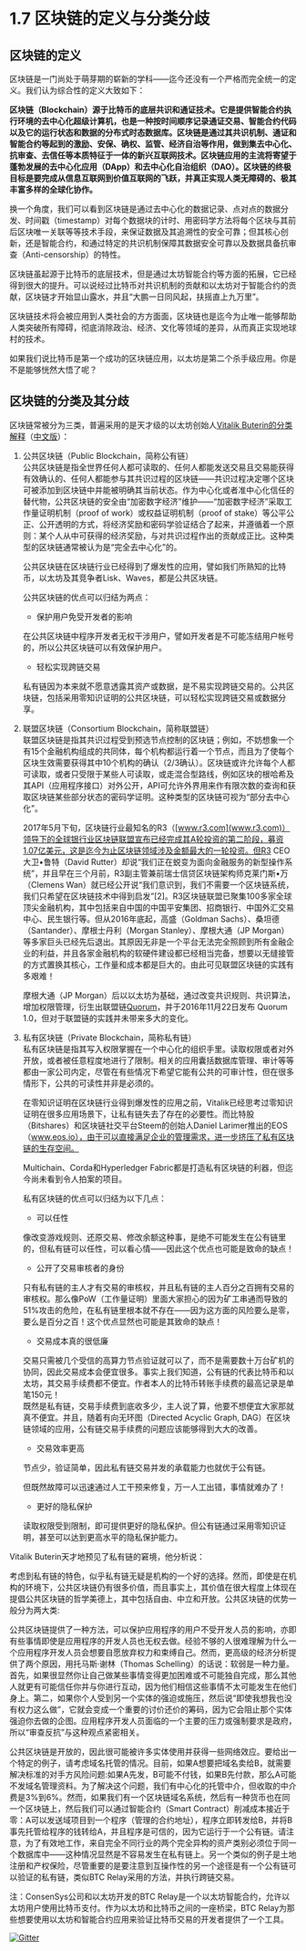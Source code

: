 # 1.7 区块链的定义与分类分歧

## 区块链的定义

区块链是一门尚处于萌芽期的崭新的学科——迄今还没有一个严格而完全统一的定义。我们认为综合性的定义大致如下：

**区块链（Blockchain）源于比特币的底层共识和通证技术。它是提供智能合约执行环境的去中心化超级计算机，也是一种按时间顺序记录通证交易、智能合约代码以及它的运行状态和数据的分布式时态数据库。区块链是通过其共识机制、通证和智能合约等起到的激励、安保、确权、监管、经济自治等作用，做到集去中心化、抗审查、去信任等本质特征于一体的新兴互联网技术。区块链应用的主流将寄望于蓬勃发展的去中心化应用（DApp）和去中心化自治组织（DAO）。区块链的终极目标是要完成从信息互联网到价值互联网的飞跃，并真正实现人类无障碍的、极其丰富多样的全球化协作。**

换一个角度，我们可以看到区块链是通过去中心化的数据记录、点对点的数据分发、时间戳（timestamp）对每个数据块的计时、用密码学方法将每个区块与其前后区块唯一关联等等技术手段，来保证数据及其追溯性的安全可靠；但其核心创新，还是智能合约，和通过特定的共识机制保障其数据安全可靠以及数据具备抗审查（Anti-censorship）的特性。

区块链虽起源于比特币的底层技术，但是通过太坊智能合约等方面的拓展，它已经得到很大的提升。可以说经过比特币对共识机制的贡献和以太坊对于智能合约的贡献，区块链才开始显山露水，并且“大鹏一日同风起，扶摇直上九万里”。

区块链技术将会被应用到人类社会的方方面面，区块链也是迄今为止唯一能够帮助人类突破所有障碍，彻底消除政治、经济、文化等领域的差异，从而真正实现地球村的技术。

如果我们说比特币是第一个成功的区块链应用，以太坊是第二个杀手级应用。你是不是能够恍然大悟了呢？

## 区块链的分类及其分歧

区块链常被分为三类，普遍采用的是天才级的以太坊创始人[Vitalik Buterin的分类解释](https://blog.ethereum.org/2015/08/07/on-public-and-private-blockchains)（[中文版](https://www.8btc.com/article/65053)）：

1. 公共区块链（Public Blockchain，简称公有链）  
   公共区块链是指全世界任何人都可读取的、任何人都能发送交易且交易能获得有效确认的、任何人都能参与其共识过程的区块链——共识过程决定哪个区块可被添加到区块链中并能被明确其当前状态。作为中心化或者准中心化信任的替代物，公共区块链的安全由“加密数字经济”维护——“加密数字经济”采取工作量证明机制（proof of work）或权益证明机制（proof of stake）等公平公正、公开透明的方式，将经济奖励和密码学验证结合了起来，并遵循着一个原则：某个人从中可获得的经济奖励，与对共识过程作出的贡献成正比。这种类型的区块链通常被认为是“完全去中心化”的。

   公共区块链在区块链行业已经得到了爆发性的应用，譬如我们所熟知的比特币，以太坊及其竞争者Lisk、Waves，都是公共区块链。  


   公共区块链的优点可以归结为两点：

   * 保护用户免受开发者的影响

   在公共区块链中程序开发者无权干涉用户，譬如开发者是不可能冻结用户帐号的，所以公共区块链可以有效保护用户。

   * 轻松实现跨链交易

   私有链因为本来就不愿意透露其资产或数据，是不易实现跨链交易的。公共区块链，包括采用零知识证明的公共区块链，可以轻松实现跨链交易或数据分享。  

2. 联盟区块链（Consortium Blockchain，简称联盟链）  
   联盟区块链是指其共识过程受到预选节点控制的区块链；例如，不妨想象一个有15个金融机构组成的共同体，每个机构都运行着一个节点，而且为了使每个区块生效需要获得其中10个机构的确认（2/3确认）。区块链或许允许每个人都可读取，或者只受限于某些人可读取，或走混合型路线，例如区块的根哈希及其API（应用程序接口）对外公开，API可允许外界用来作有限次数的查询和获取区块链某些部分状态的密码学证明。这种类型的区块链可视为“部分去中心化”。  


   2017年5月下旬，区块链行业最知名的R3（[www.r3.com](www.r3.com)）领导下的全球银行业区块链联盟宣布已经完成其A轮投资的第二阶段，募资1.07亿美元，这是迄今为止区块链领域涉及金额最大的一轮投资。但R3 CEO大卫•鲁特（David Rutter）却说“我们正在蜕变为面向金融服务的新型操作系统”，并且早在三个月前，R3副主管兼前瑞士信贷区块链架构师克莱门斯•万（Clemens Wan）就已经公开说“我们意识到，我们不需要一个区块链系统，我们只希望在区块链技术中得到启发”\[2\]。R3区块链联盟已聚集100多家全球顶尖金融机构，其中包括来自中国的中国平安集团、招商银行、中国外汇交易中心、民生银行等。但从2016年底起，高盛（Goldman Sachs）、桑坦德（Santander）、摩根士丹利（Morgan Stanley）、摩根大通（JP Morgan）等多家巨头已经先后退出。其原因无非是一个平台无法完全照顾到所有金融企业的利益，并且各家金融机构的软硬件建设都已经相当完备，想要以无缝接管的方式置换其核心，工作量和成本都是巨大的。由此可见联盟区块链的实践有多艰难！  


   摩根大通（JP Morgan）后以以太坊为基础，通过改变共识规则、共识算法，增加权限管理，衍生出联盟链[Quorum](https://www.goquorum.com)，并于2016年11月22日发布 Quorum 1.0，但对于联盟链的实践并未带来多大的变化。  

3. 私有区块链（Private Blockchain，简称私有链）  
   私有区块链是指其写入权限掌握在一个中心化的组织手里。读取权限或者对外开放，或者被任意程度地进行了限制。相关的应用囊括数据库管理、审计等等都由一家公司内定，尽管在有些情况下希望它能有公共的可审计性，但在很多情形下，公共的可读性并非是必须的。  
  
   在零知识证明在区块链行业得到爆发性的应用之前，Vitalik已经思考过零知识证明在很多应用场景下，让私有链失去了存在的必要性。而比特股（Bitshares）和区块链社交平台Steem的创始人Daniel Larimer推出的EOS（www.eos.io），由于可以直接满足企业的管理需求，进一步挤压了私有区块链的生存空间。  


   Multichain、Corda和Hyperledger Fabric都是打造私有区块链的利器，但迄今尚未看到令人拍案的项目。  


   私有区块链的优点可以归结为以下几点：

   * 可以任性

   像改变游戏规则、还原交易、修改余额这种事，是绝不可能发生在公有链里的，但私有链可以任性，可以看心情——因此这个优点也可能是致命的缺点！  


   * 公开了交易审核者的身份

   只有私有链的主人才有交易的审核权，并且私有链的主人百分之百拥有交易的审核权。那么像PoW（工作量证明）里面大家担心的因为矿工串通而导致的51%攻击的危险，在私有链里根本就不存在——因为这方面的风险要么是零，要么是百分之百！这个优点显然也可能是其致命的缺点！  


   * 交易成本真的很低廉

   交易只需被几个受信的高算力节点验证就可以了，而不是需要数十万台矿机的协同，因此交易成本会便宜很多。事实上我们知道，公有链的代表比特币和以太坊，其交易手续费都不便宜。作者本人的比特币转账手续费的最高记录是单笔150元！  
   既然是私有链，交易手续费到底收多少，主人说了算，他要不想便宜大家那就真不便宜。并且，随着有向无环图（Directed Acyclic Graph, DAG）在区块链领域的应用，公有链交易手续费的问题应该能够得到大大的改善。  


   * 交易效率更高

   节点少，验证简单，因此私有链交易并发的承载能力也就优于公有链。

   但既然故障可以迅速通过人工干预来修复，万一人工出错，事情就难办了！  


   * 更好的隐私保护

   读取权限受到限制，即可提供更好的隐私保护。但公有链通过采用零知识证明，甚至可以达到更高水平的隐私保护能力。

Vitalik Buterin天才地预见了私有链的窘境，他分析说：

考虑到私有链的特色，似乎私有链无疑是机构的一个好的选择。然而，即使是在机构的环境下，公共区块链仍有很多价值，而且事实上，其价值在很大程度上体现在提倡公共区块链的哲学美德上，其中包括自由、中立和开放。公共区块链的优势一般分为两大类:

公共区块链提供了一种方法，可以保护应用程序的用户不受开发人员的影响，亦即有些事情即使是应用程序的开发人员也无权去做。经验不够的人很难理解为什么一个应用程序开发人员会想要自愿放弃权力和束缚自己。然而，更高级的经济分析提供了两个原因，用托马斯·谢林（Thomas Schelling）的话说：软弱是一种力量。首先，如果很显然你让自己做某些事情变得更加困难或不可能独自完成，那么其他人就更有可能信任你并与你进行互动，因为他们相信这些事情不太可能发生在他们身上。第二，如果你个人受到另一个实体的强迫或施压，然后说“即使我想我也没有权力这么做”，它就会变成一个重要的讨价还价的筹码，因为它会阻止那个实体强迫你去做的企图。应用程序开发人员面临的一个主要的压力或强制要求是政府，所以“审查反抗”与这种观点紧密相关。

公共区块链是开放的，因此很可能被许多实体使用并获得一些网络效应。要给出一个特定的例子，请考虑域名托管的情况。目前，如果A想要把域名卖给B，就需要解决标准的对手方风险问题:如果A先发，B可能不付钱，如果B先付款，那么A可能不发域名管理资料。为了解决这个问题，我们有中心化的托管中介，但收取的中介费是3%到6%。然而，如果我们有一个区块链域名系统，然后有一种货币也在同一个区块链上，然后我们可以通过智能合约（Smart Contract）削减成本接近于零：A可以发送域项目到一个程序（管理的合约地址），程序立即转发给B，并将B事先托管给程序的钱转给A，并且程序是可信的，因为它运行于一个公有链。请注意，为了有效地工作，来自完全不同行业的两个完全异构的资产类别必须位于同一个数据库中——这种情况显然是不容易发生在私有链上。另一个类似的例子是土地注册和产权保险，尽管重要的是要注意到互操作性的另一个途径是有一个公有链可以验证的私有链，类似BTC Relay采用的方法，并执行跨链交易。

注：ConsenSys公司和以太坊开发的BTC Relay是一个以太坊智能合约，允许以太坊用户使用比特币支付。作为以太坊和比特币之间的一座桥梁，BTC Relay为那些想要使用以太坊和智能合约应用来验证比特币交易的开发者提供了一个工具。

[![Gitter](https://badges.gitter.im/naturaldao/区块链概论.svg)](https://gitter.im/naturaldao/区块链概论?utm_source=badge&utm_medium=badge&utm_campaign=pr-badge)

